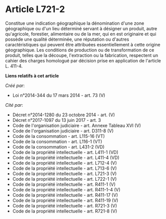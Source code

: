 # Article L721-2

Constitue une indication géographique la dénomination d'une zone géographique ou d'un lieu déterminé servant à désigner un
produit, autre qu'agricole, forestier, alimentaire ou de la mer, qui en est originaire et qui possède une qualité déterminée,
une réputation ou d'autres caractéristiques qui peuvent être attribuées essentiellement à cette origine géographique. Les
conditions de production ou de transformation de ce produit, telles que la découpe, l'extraction ou la fabrication,
respectent un cahier des charges homologué par décision prise en application de l'article L. 411-4.

**Liens relatifs à cet article**

_Créé par_:

  - Loi n°2014-344 du 17 mars 2014 - art. 73 (V)

_Cité par_:

  - Décret n°2014-1280 du 23 octobre 2014 - art. (V)
  - Décret n°2017-1097 du 13 juin 2017 - art. 3
  - Code de l'organisation judiciaire - art. Annexe Tableau XVI (V)
  - Code de l'organisation judiciaire - art. D311-8 (V)
  - Code de la consommation - art. L115-16 (VT)
  - Code de la consommation - art. L116-1 (VT)
  - Code de la consommation - art. L431-2 (VD)
  - Code de la propriété intellectuelle - art. L411-1 (VD)
  - Code de la propriété intellectuelle - art. L411-4 (VD)
  - Code de la propriété intellectuelle - art. L712-4 (V)
  - Code de la propriété intellectuelle - art. L713-6 (V)
  - Code de la propriété intellectuelle - art. L721-3 (V)
  - Code de la propriété intellectuelle - art. L722-1 (V)
  - Code de la propriété intellectuelle - art. R411-1 (V)
  - Code de la propriété intellectuelle - art. R411-1-4 (V)
  - Code de la propriété intellectuelle - art. R411-17 (V)
  - Code de la propriété intellectuelle - art. R411-19 (V)
  - Code de la propriété intellectuelle - art. R721-3 (V)
  - Code de la propriété intellectuelle - art. R721-8 (V)
